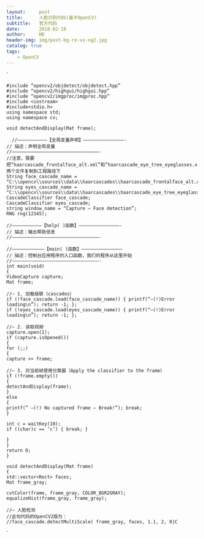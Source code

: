 ```yaml
---
layout:     post
title:      人脸识别代码(基于OpenCV)
subtitle:   官方代码
date:       2018-02-19
author:     HD
header-img: img/post-bg-re-vs-ng2.jpg
catalog: true
tags:
    - OpenCV
---
```


`

    #include “opencv2/objdetect/objdetect.hpp”
    #include “opencv2/highgui/highgui.hpp”
    #include “opencv2/imgproc/imgproc.hpp”
    #include <iostream>
    #include<stdio.h>
    using namespace std;
    using namespace cv;
    
    void detectAndDisplay(Mat frame);
    
      //——————————–【全局变量声明】———————————————-
    // 描述：声明全局变量
    //————————————————————————————————-
    //注意，需要把”haarcascade_frontalface_alt.xml”和”haarcascade_eye_tree_eyeglasses.xml”这两个文件复制到工程路径下
    String face_cascade_name = “C:\\opencv\\sources\\data\\haarcascades\\haarcascade_frontalface_alt.xml”;
    String eyes_cascade_name = “C:\\opencv\\sources\\data\\haarcascades\\haarcascade_eye_tree_eyeglasses.xml”;
    CascadeClassifier face_cascade;
    CascadeClassifier eyes_cascade;
    string window_name = “Capture – Face detection”;
    RNG rng(12345);
    
    //——————————–【help( )函数】———————————————-
    // 描述：输出帮助信息
    //————————————————————————————————-
    
    //———————————–【main( )函数】——————————————–
    // 描述：控制台应用程序的入口函数，我们的程序从这里开始
    //————————————————————————————————-
    int main(void)
    {
    VideoCapture capture;
    Mat frame;
    
    //– 1. 加载级联（cascades）
    if (!face_cascade.load(face_cascade_name)) { printf(“–(!)Error loading\n”); return -1; };
    if (!eyes_cascade.load(eyes_cascade_name)) { printf(“–(!)Error loading\n”); return -1; };
    
    //– 2. 读取视频
    capture.open(1);
    if (capture.isOpened())
    {
    for (;;)
    {
    capture >> frame;
    
    //– 3. 对当前帧使用分类器（Apply the classifier to the frame）
    if (!frame.empty())
    {
    detectAndDisplay(frame);
    }
    else
    {
    printf(” –(!) No captured frame — Break!”); break;
    }
    
    int c = waitKey(10);
    if ((char)c == ‘c’) { break; }
    
    }
    }
    return 0;
    }
    
    void detectAndDisplay(Mat frame)
    {
    std::vector<Rect> faces;
    Mat frame_gray;
    
    cvtColor(frame, frame_gray, COLOR_BGR2GRAY);
    equalizeHist(frame_gray, frame_gray);
    
    //– 人脸检测
    //此句代码的OpenCV2版为：
    //face_cascade.detectMultiScale( frame_gray, faces, 1.1, 2, 0|C

`
